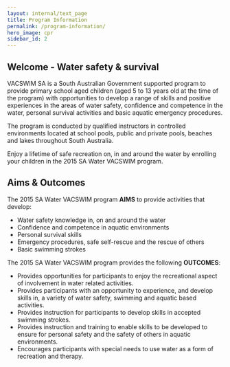 ```yaml
---
layout: internal/text_page
title: Program Information
permalink: /program-information/
hero_image: cpr
sidebar_id: 2
---
```


## **Welcome** - Water safety & survival

VACSWIM SA is a South Australian Government supported program to
provide primary school aged children (aged 5 to 13 years old at the
time of the program) with opportunities to develop a range of
skills and positive experiences in the areas of water safety,
confidence and competence in the water, personal survival
activities and basic aquatic emergency procedures.

The program is conducted by qualified instructors in controlled
environments located at school pools, public and private pools,
beaches and lakes throughout South Australia.

Enjoy a lifetime of safe recreation on, in and around the water
by enrolling your children in the 2015 SA Water VACSWIM
program.

## Aims &amp; Outcomes

The 2015 SA Water VACSWIM program **AIMS** to
provide activities that develop:

* Water safety knowledge in, on and around the water
* Confidence and competence in aquatic environments
* Personal survival skills
* Emergency procedures, safe self-rescue and the rescue of
others
* Basic swimming strokes

The 2015 SA Water VACSWIM program provides the following
**OUTCOMES**:

* Provides opportunities for participants to enjoy the
recreational aspect of involvement in water related
activities.
* Provides participants with an opportunity to experience, and
develop skills in, a variety of water safety, swimming and aquatic
based activities.
* Provides instruction for participants to develop skills in
accepted swimming strokes.
* Provides instruction and training to enable skills to be
developed to ensure for personal safety and the safety of others in
aquatic environments.
* Encourages participants with special needs to use water as a
form of recreation and therapy.